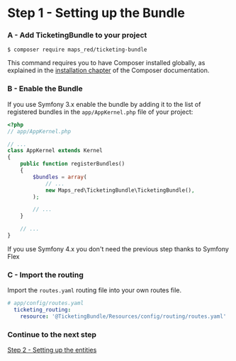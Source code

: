 Step 1 - Setting up the Bundle
======================

### A - Add TicketingBundle to your project

```console
$ composer require maps_red/ticketing-bundle
```

This command requires you to have Composer installed globally, as explained
in the [installation chapter](https://getcomposer.org/doc/00-intro.md)
of the Composer documentation.

### B - Enable the Bundle

If you use Symfony 3.x enable the bundle by adding it to the list of registered bundles
in the `app/AppKernel.php` file of your project:

```php
<?php
// app/AppKernel.php

// ...
class AppKernel extends Kernel
{
    public function registerBundles()
    {
        $bundles = array(
            // ...
            new Maps_red\TicketingBundle\TicketingBundle(),
        );

        // ...
    }

    // ...
}
```

If you use Symfony 4.x you don't need the previous step thanks to Symfony Flex

### C - Import the routing

Import the ``routes.yaml`` routing file into your own routes file.

```yaml
# app/config/routes.yaml
  ticketing_routing:
    resource: '@TicketingBundle/Resources/config/routing/routes.yaml' 
```

### Continue to the next step
[Step 2 - Setting up the entities](2-setting_up_the_entities.md)